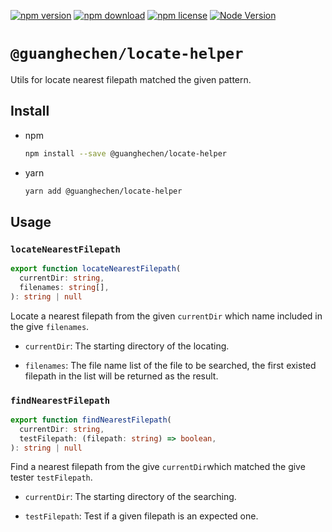 [![npm version](https://img.shields.io/npm/v/@guanghechen/locate-helper.svg)](https://www.npmjs.com/package/@guanghechen/locate-helper)
[![npm download](https://img.shields.io/npm/dm/@guanghechen/locate-helper.svg)](https://www.npmjs.com/package/@guanghechen/locate-helper)
[![npm license](https://img.shields.io/npm/l/@guanghechen/locate-helper.svg)](https://www.npmjs.com/package/@guanghechen/locate-helper)
[![Node Version](https://img.shields.io/node/v/@guanghechen/locate-helper)](https://github.com/nodejs/node)


# `@guanghechen/locate-helper`

Utils for locate nearest filepath matched the given pattern.

## Install

* npm

  ```bash
  npm install --save @guanghechen/locate-helper
  ```

* yarn

  ```bash
  yarn add @guanghechen/locate-helper
  ```

## Usage

### `locateNearestFilepath`

```typescript
export function locateNearestFilepath(
  currentDir: string,
  filenames: string[],
): string | null
```

Locate a nearest filepath from the given `currentDir` which name included
in the give `filenames`.

  * `currentDir`: The starting directory of the locating.

  * `filenames`: The file name list of the file to be searched, the first existed filepath in the list will be returned as the result.


### `findNearestFilepath`

```typescript
export function findNearestFilepath(
  currentDir: string,
  testFilepath: (filepath: string) => boolean,
): string | null
```

Find a nearest filepath from the give `currentDir`which matched the give
tester `testFilepath`.

  * `currentDir`: The starting directory of the searching.

  * `testFilepath`: Test if a given filepath is an expected one.
